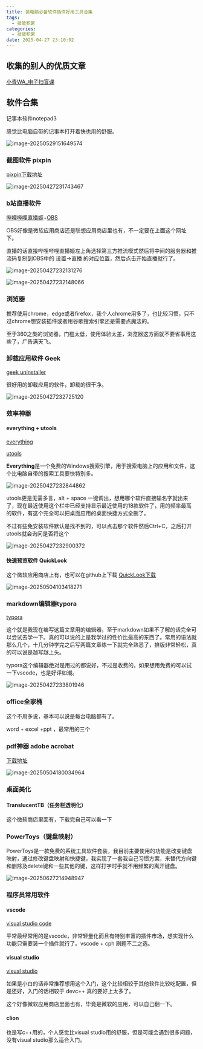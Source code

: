 ```yaml
---
title: 装电脑必备软件插件好用工具合集
tags:
  - 技能积累
categories:
  - 技能积累
date: 2025-04-27 23:10:02
---
```


 ## 收集的别人的优质文章

[小青WA_电子扫盲课](https://blog.csdn.net/qq_66608435/article/details/146123021?spm=1001.2014.3001.5502)

## 软件合集

记事本软件notepad3

感觉比电脑自带的记事本打开着快也用的舒服。

![image-20250529151649574](./image-20250529151649574.png)

### 截图软件 pixpin

[pixpin下载地址](https://pixpin.cn/) 

![image-20250427231743467](./image-20250427231743467.png)

### b站直播软件 

[哔哩哔哩直播姬](https://link.bilibili.com/p/eden/download?hotRank=0#/web)+[OBS](https://obsproject.com/)

OBS好像是微软应用商店还是联想应用商店里也有，不一定要在上面这个网址下。

直播的话直接哔哩哔哩直播姬左上角选择第三方推流模式然后将中间的服务器和推流码复制到OBS中的 设置->直播 的对应位置，然后点击开始直播就行了。

![image-20250427232131276](./image-20250427232131276.png)

![image-20250427232148066](./image-20250427232148066.png)

### 浏览器

  推荐使用chrome，edge或者firefox，我个人chrome用多了，也比较习惯，只不过chrome想安装插件或者用谷歌搜索引擎还是需要点魔法的。

  至于360之类的浏览器，门槛太低，使用体验太差，浏览器这方面就不要省事用这些了，广告满天飞。

### 卸载应用软件 Geek

[geek uninstaller](https://geekuninstaller.com/)

很好用的卸载应用的软件，卸载的很干净。

![image-20250427232725120](./image-20250427232725120.png)

### 效率神器

####  everything + utools

[everything](https://www.voidtools.com/zh-cn/)

[utools](https://www.google.com/search?q=utools)

**Everything**是一个免费的Windows搜索引擎，用于搜索电脑上的应用和文件，这个比电脑自带的搜索工具要快特别多。

![image-20250427232844862](./image-20250427232844862.png)

utools更是无需多言，alt + space 一键调出，想用哪个软件直接输名字就出来了，现在最近使用这个栏中已经支持显示最近使用的18款软件了，用的频率最高的软件，有这个完全可以把桌面应用的桌面快捷方式全删了。

不过有些免安装软件默认是找不到的，可以点击那个软件然后Ctrl+C，之后打开utools就会询问是否将这个

![image-20250427232900372](./image-20250427232900372.png)

#### 快速预览软件 QuickLook

这个微软应用商店上有，也可以在github上下载 [QuickLook下载](https://github.com/QL-Win/QuickLook)

![image-20250504103418271](./image-20250504103418271.png)

### markdown编辑器typora

[typora](https://typora.io/)

   这个就是我现在编写这篇文章用的编辑器，至于markdown如果不了解的话完全可以尝试去学一下。真的可以说的上是我学过的性价比最高的东西了。常用的语法就那么几个，十几分钟学完之后写两篇文章练一下就完全熟悉了，排版非常轻松，真的可以说是越写越上头。

   typora这个编辑器绝对是用过的都说好，不过是收费的，如果想用免费的可以试一下vscode，也是好评如潮。

![image-20250427233801946](./image-20250427233801946.png)

### office全家桶

这个不用多说，基本可以说是每台电脑都有了。

word + excel +ppt ，最常用的三个

### pdf神器 adobe acrobat 

[下载地址](https://www.adobe.com/hk_zh/acrobat/acrobat-pro.html)

![image-20250504180034964](./image-20250504180034964.png)

### 桌面美化

#### TranslucentTB（任务栏透明化）

这个微软商店里面有，下载完自己可以看一下



### PowerToys（键盘映射）

PowerToys是一款免费的系统工具软件套装，我目前主要使用的功能是改变键盘映射，通过修改键盘映射和快捷键，我实现了一套我自己习惯方案，来替代方向键和删除及delete键和一些其他的键，这样打字时手就不用频繁的离开键盘。

![image-20250627214948947](./image-20250627214948947.png)

### 程序员常用软件

#### vscode

[visual studio code](https://code.visualstudio.com/)

  平常最经常用的是vscode，非常轻量化而且有特别丰富的插件市场，想实现什么功能只需要装一个插件就行了。vscode + cph 刷题不二之选。

#### visual studio

[visual studio](https://visualstudio.microsoft.com/zh-hans/)

如果是小白的话非常推荐想用这个入门，这个比较相较于其他软件比较吃配置，但是还好，入门的话相较于 devc++ 真的要好上太多了。

这个好像微软应用商店里面也有，毕竟是微软的应用，可以自己翻一下。

#### clion

也是写c++用的，个人感觉比visual studio用的舒服，但是可能会遇到很多问题，没有visual studio那么适合入门。

